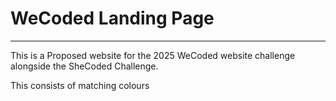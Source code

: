 # WeCoded Landing Page

---

This is a Proposed website for the 2025 WeCoded website challenge alongside the SheCoded Challenge. 

This consists of matching colours 
